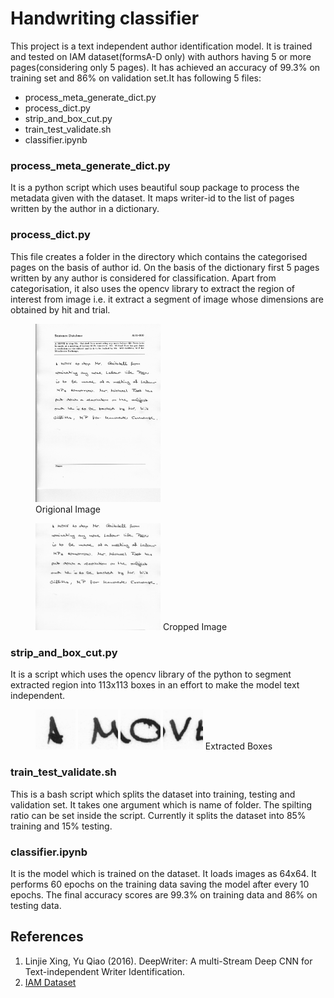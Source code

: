 # Handwriting classifier
This project is a text independent author identification model. It is trained and tested on IAM dataset(formsA-D only) with authors having 5 or more pages(considering only 5 pages). It has achieved an accuracy of 99.3% on training set and 86% on validation set.It has following 5 files:
- process_meta_generate_dict.py
- process_dict.py
- strip_and_box_cut.py
- train_test_validate.sh
- classifier.ipynb


### process_meta_generate_dict.py
It is a python script which uses beautiful soup package to process the metadata given with the dataset. It maps writer-id to the list of pages written by the author in a dictionary.


### process_dict.py
This file creates a folder in the directory which contains the categorised pages on the basis of author id. On the basis of the dictionary first 5 pages written by any author is considered for classification. Apart from categorisation, it also uses the opencv library to extract the region of interest from image i.e. it extract a segment of image whose dimensions are obtained by hit and trial.
<figure>
<img src='./example_images/origional.png' alt="Original Image" title="Original Image" width = "200"/>
<br>
<figcation>Origional Image</figcation>
</figure>
<figure>
<img src='./example_images/cropped.png' alt="Cropped Image" title="Original Image" width = "200"/>
<figcation>Cropped Image</figcation>
</figure>


### strip_and_box_cut.py
It is a script which uses the opencv library of the python to segment extracted region into 113x113 boxes in an effort to make the model text independent. 
<figure>
<img src="./example_images/strips/A.jpg" width="64" /> <img src="./example_images/strips/M.jpg" width="64" /> <img src="./example_images/strips/O.jpg" width="64" /> <img src="./example_images/strips/V.jpg" width="64" />
<figcation>Extracted Boxes</figcaption>
</figure>


### train_test_validate.sh
This is a bash script which splits the dataset into training, testing and validation set. It takes one argument which is name of folder. The spilting ratio can be set inside the script. Currently it splits the dataset into 85% training and 15% testing.


### classifier.ipynb
It is the model which is trained on the dataset. It loads images as 64x64. It performs 60 epochs on the training data saving the model after every 10 epochs. The final accuracy scores are 99.3% on training data and 86% on testing data.


## References

1. Linjie Xing, Yu Qiao (2016). DeepWriter: A multi-Stream Deep CNN for Text-independent Writer Identification.
2. [IAM Dataset](https://fki.tic.heia-fr.ch/databases/iam-handwriting-database)
